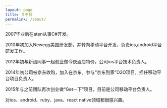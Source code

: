 ```yaml
---
layout: page
title: 关于我
permalink: /about/
---
```


2007毕业后在aten从事C#开发。

2010年初加入Newegg美国研发部，并转向移动平台开发，负责ios,android平台研发工作。

2012年初与新蛋同事一起创业做今夜酒店特价，公司ios平台技术负责人。

2014年初公司被京东收购，加入在京东。参与“京东到家”O2O项目，担任移动平台项目负责人。

2015年与之前团队再次创业做“Get一下”项目，目前是公司移动平台负责人。

对ios、android、ruby、java、react native领域都很感兴趣。
